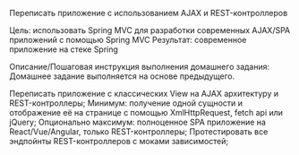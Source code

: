 Переписать приложение с использованием AJAX и REST-контроллеров

Цель: использовать Spring MVC для разработки современных AJAX/SPA приложений c помощью Spring MVC
Результат: современное приложение на стеке Spring

Описание/Пошаговая инструкция выполнения домашнего задания:
Домашнее задание выполняется на основе предыдущего.

Переписать приложение с классических View на AJAX архитектуру и REST-контроллеры;
Минимум: получение одной сущности и отображение её на странице с помощью XmlHttpRequest, fetch api или jQuery;
Опционально максимум: полноценное SPA приложение на React/Vue/Angular, только REST-контроллеры;
Протестировать все эндпойнты REST-контроллеров с моками зависимостей;
